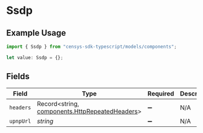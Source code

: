 # Ssdp

## Example Usage

```typescript
import { Ssdp } from "censys-sdk-typescript/models/components";

let value: Ssdp = {};
```

## Fields

| Field                                                                                            | Type                                                                                             | Required                                                                                         | Description                                                                                      |
| ------------------------------------------------------------------------------------------------ | ------------------------------------------------------------------------------------------------ | ------------------------------------------------------------------------------------------------ | ------------------------------------------------------------------------------------------------ |
| `headers`                                                                                        | Record<string, [components.HttpRepeatedHeaders](../../models/components/httprepeatedheaders.md)> | :heavy_minus_sign:                                                                               | N/A                                                                                              |
| `upnpUrl`                                                                                        | *string*                                                                                         | :heavy_minus_sign:                                                                               | N/A                                                                                              |